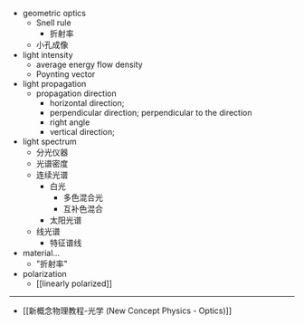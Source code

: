 - geometric optics
    - Snell rule
        - 折射率
    - 小孔成像
- light intensity
    - average energy flow density
    - Poynting vector
- light propagation
    - propagation direction
        - horizontal direction;
        - perpendicular direction; perpendicular to the direction
        - right angle
        - vertical direction;
- light spectrum
    - 分光仪器
    - 光谱密度
    - 连续光谱
        - 白光
            - 多色混合光
            - 互补色混合
        - 太阳光谱
    - 线光谱
        - 特征谱线
- material...
    - "折射率"
- polarization
    - [[linearly polarized]]
- ---
- [[新概念物理教程-光学 (New Concept Physics - Optics)]]
